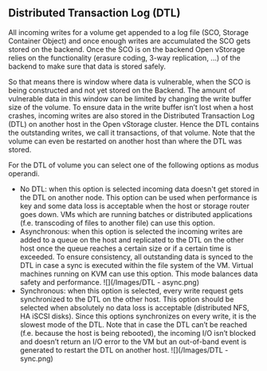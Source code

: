 <a name="DTL"></a>
## Distributed Transaction Log (DTL)
All incoming writes for a volume get appended to a log file (SCO, Storage Container Object) and once enough writes are accumulated the SCO gets stored on the backend. Once the SCO is on the backend Open vStorage relies on the functionality (erasure coding, 3-way replication, ...) of the backend to make sure that data is stored safely.

So that means there is window where data is vulnerable, when the SCO is being constructed and not yet stored on the Backend. The amount of vulnerable data in this window can be limited by changing the write buffer size of the volume. To ensure data in the write buffer isn’t lost when a host crashes, incoming writes are also stored in the Distributed Transaction Log (DTL) on another host in the Open vStorage cluster. Hence the DTL contains the outstanding writes, we  call it transactions, of that volume. Note that the volume can even be restarted on another host than where the DTL was stored.

For the DTL of volume you can select one of the following options as modus operandi.
* No DTL: when this option is selected incoming data doesn't get stored in the DTL on another node. This option can be used when performance is key and some data loss is acceptable when the host or storage router goes down. VMs which are running batches or distributed applications (f.e. transcoding of files to another file) can use this option.
* Asynchronous: when this option is selected the incoming writes are added to a queue on the host and replicated to the DTL on the other host once the queue reaches a certain size or if a certain time is exceeded. To ensure consistency, all outstanding data is synced to the DTL in case a sync is executed within the file system of the VM. Virtual machines running on KVM can use this option. This mode balances data safety and performance.
![](/Images/DTL - async.png)
* Synchronous: when this option is selected, every write request gets synchronized to the DTL on the other host. This option should be selected when absolutely no data loss is acceptable (distributed NFS, HA iSCSI disks). Since this options synchronizes on every write, it is the slowest mode of the DTL. Note that in case the DTL can’t be reached (f.e. because the host is being rebooted), the incoming I/O isn’t blocked and doesn’t return an I/O error to the VM but an out-of-band event is generated to restart the DTL on another host.
![](/Images/DTL - sync.png)
